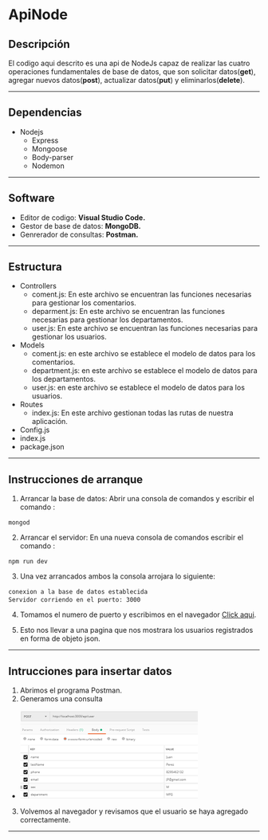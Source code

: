 # ApiNode


## Descripción
El codigo aqui descrito es una api de NodeJs capaz de realizar las cuatro operaciones fundamentales de base de datos, que son solicitar datos(**get**), agregar nuevos datos(**post**), actualizar datos(**put**) y eliminarlos(**delete**).

---
## Dependencias
- Nodejs
    - Express
    - Mongoose
    - Body-parser
    - Nodemon
---    
## Software
- Editor de codigo: **Visual Studio Code.**  
- Gestor de base de datos: **MongoDB.**
- Genrerador de consultas: **Postman.**
---
## Estructura
- Controllers
    - coment.js: En este archivo se encuentran las funciones necesarias para gestionar los comentarios.
    - deparment.js: En este archivo se encuentran las funciones necesarias para gestionar los departamentos.
    - user.js: En este archivo se encuentran las funciones necesarias para gestionar los usuarios.   
 - Models
    - coment.js: en este archivo se establece el modelo de datos para los comentarios.
    - department.js: en este archivo se establece el modelo de datos para los departamentos.
    - user.js: en este archivo se establece el modelo de datos para los usuarios.
- Routes
    - index.js: En este archivo gestionan todas las rutas de nuestra aplicación.
- Config.js
- index.js
- package.json

---
## Instrucciones de arranque

1. Arrancar la base de datos: Abrir una consola de comandos y escribir el comando :
```
mongod
```
2. Arrancar el servidor: En una nueva consola de comandos escribir el comando :
```
npm run dev
```
3. Una vez arrancados ambos la consola arrojara lo siguiente:
```
conexion a la base de datos establecida
Servidor corriendo en el puerto: 3000
```
4. Tomamos el numero de puerto y escribimos en el navegador  [Click aqui](http://localhost:3000/api/user).

5. Esto nos llevar a una pagina que nos mostrara los usuarios registrados en forma de objeto json.
---
## Intrucciones para insertar datos
1. Abrimos el programa Postman.
2. Generamos una consulta
- ![Imagen](./resourses/post.png)
3. Volvemos al navegador y revisamos que el usuario se haya agregado correctamente.
---
